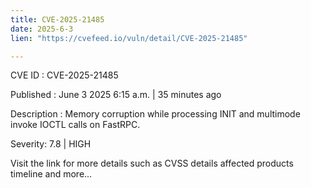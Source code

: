 ```yaml
---
title: CVE-2025-21485
date: 2025-6-3
lien: "https://cvefeed.io/vuln/detail/CVE-2025-21485"

---
```


CVE ID : CVE-2025-21485

Published :  June 3
2025
6:15 a.m. | 35 minutes ago

Description : Memory corruption while processing INIT and multimode invoke IOCTL calls on FastRPC.

Severity: 7.8 | HIGH

Visit the link for more details
such as CVSS details
affected products
timeline
and more...
